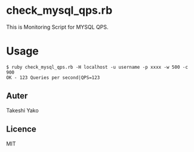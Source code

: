 # check_mysql_qps.rb

This is Monitoring Script for MYSQL QPS.

# Usage

```
$ ruby check_mysql_qps.rb -H localhost -u username -p xxxx -w 500 -c 900
OK - 123 Queries per second|QPS=123
```

## Auter

Takeshi Yako

## Licence

MIT

